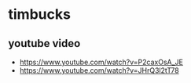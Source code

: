 # timbucks

## youtube video
* https://www.youtube.com/watch?v=P2caxOsA_JE
* https://www.youtube.com/watch?v=JHrQ3l2tT78

